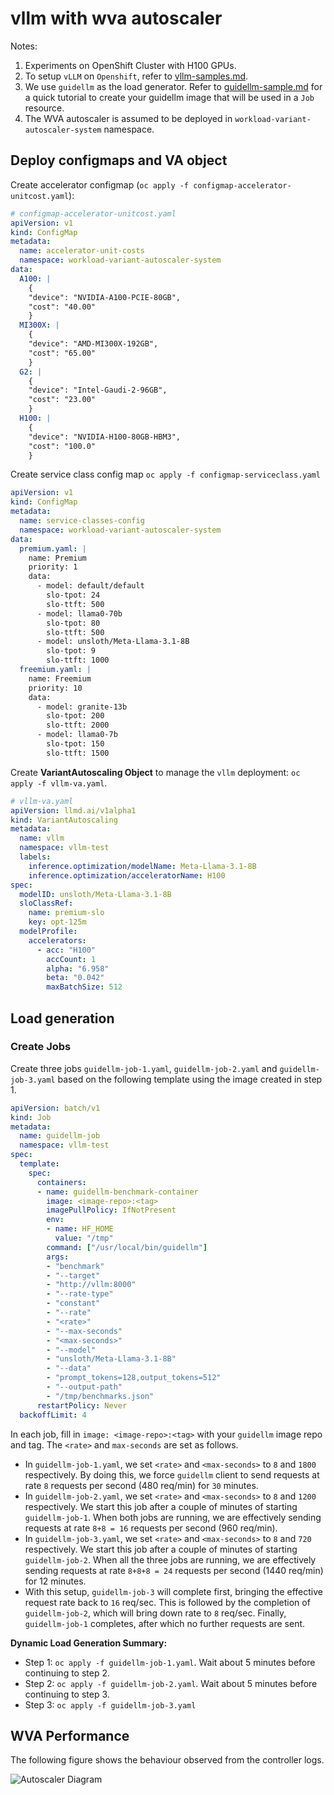 # vllm with wva autoscaler


Notes: 
1. Experiments on OpenShift Cluster with H100 GPUs.
2. To setup `vLLM` on `Openshift`, refer to [vllm-samples.md](vllm-samples.md).
3. We use `guidellm` as the load generator. Refer to [guidellm-sample.md](guidellm-sample.md) for a quick tutorial to create your guidellm image that will be used in a `Job` resource. 
3. The WVA autoscaler is assumed to be deployed in `workload-variant-autoscaler-system` namespace.




## Deploy configmaps and VA object
Create accelerator configmap (`oc apply -f configmap-accelerator-unitcost.yaml`):
```yaml
# configmap-accelerator-unitcost.yaml
apiVersion: v1
kind: ConfigMap
metadata:
  name: accelerator-unit-costs
  namespace: workload-variant-autoscaler-system
data:
  A100: |
    {
    "device": "NVIDIA-A100-PCIE-80GB",
    "cost": "40.00"
    }
  MI300X: |
    {
    "device": "AMD-MI300X-192GB",
    "cost": "65.00"
    }
  G2: |
    {
    "device": "Intel-Gaudi-2-96GB",
    "cost": "23.00"
    }
  H100: |
    {
    "device": "NVIDIA-H100-80GB-HBM3",
    "cost": "100.0"
    } 
```

Create service class config map `oc apply -f configmap-serviceclass.yaml`
```yaml
apiVersion: v1
kind: ConfigMap
metadata:
  name: service-classes-config
  namespace: workload-variant-autoscaler-system
data:
  premium.yaml: |
    name: Premium
    priority: 1
    data:
      - model: default/default
        slo-tpot: 24
        slo-ttft: 500
      - model: llama0-70b
        slo-tpot: 80
        slo-ttft: 500
      - model: unsloth/Meta-Llama-3.1-8B
        slo-tpot: 9
        slo-ttft: 1000
  freemium.yaml: |
    name: Freemium
    priority: 10
    data:
      - model: granite-13b
        slo-tpot: 200
        slo-ttft: 2000
      - model: llama0-7b
        slo-tpot: 150
        slo-ttft: 1500
```
Create **VariantAutoscaling Object** to manage the `vllm` deployment: `oc apply -f vllm-va.yaml`.
```yaml
# vllm-va.yaml
apiVersion: llmd.ai/v1alpha1
kind: VariantAutoscaling
metadata:
  name: vllm
  namespace: vllm-test
  labels:
    inference.optimization/modelName: Meta-Llama-3.1-8B
    inference.optimization/acceleratorName: H100
spec:
  modelID: unsloth/Meta-Llama-3.1-8B
  sloClassRef:
    name: premium-slo
    key: opt-125m
  modelProfile:
    accelerators:
      - acc: "H100"
        accCount: 1
        alpha: "6.958"
        beta: "0.042"
        maxBatchSize: 512 
```



## Load generation

### Create Jobs
Create three jobs `guidellm-job-1.yaml`, `guidellm-job-2.yaml` and `guidellm-job-3.yaml` based on the following template using the image created in step 1.
```yaml
apiVersion: batch/v1
kind: Job
metadata:
  name: guidellm-job
  namespace: vllm-test
spec:
  template:
    spec:
      containers:
      - name: guidellm-benchmark-container
        image: <image-repo>:<tag>
        imagePullPolicy: IfNotPresent
        env:
        - name: HF_HOME
          value: "/tmp"
        command: ["/usr/local/bin/guidellm"]
        args:
        - "benchmark"
        - "--target"
        - "http://vllm:8000"
        - "--rate-type"
        - "constant"
        - "--rate"
        - "<rate>"
        - "--max-seconds"
        - "<max-seconds>"
        - "--model"
        - "unsloth/Meta-Llama-3.1-8B"
        - "--data"
        - "prompt_tokens=128,output_tokens=512"
        - "--output-path"
        - "/tmp/benchmarks.json" 
      restartPolicy: Never
  backoffLimit: 4
```

In each job, fill in `image: <image-repo>:<tag>` with your `guidellm` image repo and tag. The `<rate>` and `max-seconds` are set as follows.

- In `guidellm-job-1.yaml`, we set `<rate>` and `<max-seconds>` to `8` and `1800` respectively. By doing this, we force `guidellm` client to send requests at rate `8` requests per second (480 req/min) for `30` minutes. 
- In `guidellm-job-2.yaml`, we set `<rate>` and `<max-seconds>` to  `8` and `1200` respectively. We start this job after a couple of minutes of starting `guidellm-job-1`. When both jobs are running, we are effectively sending requests at rate `8+8 = 16` requests per second (960 req/min).
- In `guidellm-job-3.yaml`, we set `<rate>` and `<max-seconds>` to `8` and `720` respectively. We start this job after a couple of minutes of starting `guidellm-job-2`. When all the three jobs are running, we are effectively sending requests at rate `8+8+8 = 24` requests per second (1440 req/min) for 12 minutes.
- With this setup, `guidellm-job-3` will complete first, bringing the effective request rate back to `16` req/sec. This is followed by the completion of `guidellm-job-2`, which will bring down rate to `8` req/sec. Finally, `guidellm-job-1` completes, after which no further requests are sent.

**Dynamic Load Generation Summary:** 
- Step 1: `oc apply -f guidellm-job-1.yaml`. Wait about 5 minutes before continuing to step 2.
- Step 2: `oc apply -f guidellm-job-2.yaml`. Wait about 5 minutes before continuing to step 3.
- Step 3: `oc apply -f guidellm-job-3.yaml`



## WVA Performance
The following figure shows the behaviour observed from the controller logs.

![Autoscaler Diagram](../../docs/diagrams/autoscaler-demo.png)




